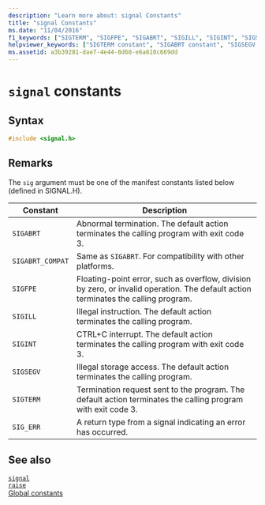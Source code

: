 ```yaml
---
description: "Learn more about: signal Constants"
title: "signal Constants"
ms.date: "11/04/2016"
f1_keywords: ["SIGTERM", "SIGFPE", "SIGABRT", "SIGILL", "SIGINT", "SIGSEGV"]
helpviewer_keywords: ["SIGTERM constant", "SIGABRT constant", "SIGSEGV constant", "SIGFPE constant", "SIGINT constant", "signal constants", "SIGILL constant"]
ms.assetid: a3b39281-dae7-4e44-8d68-e6a610c669dd
---
```

# `signal` constants

## Syntax

```C
#include <signal.h>
```

## Remarks

The `sig` argument must be one of the manifest constants listed below (defined in SIGNAL.H).

| Constant | Description |
|---|---|
| `SIGABRT` | Abnormal termination. The default action terminates the calling program with exit code 3. |
| `SIGABRT_COMPAT` | Same as `SIGABRT`. For compatibility with other platforms. |
| `SIGFPE` | Floating-point error, such as overflow, division by zero, or invalid operation. The default action terminates the calling program. |
| `SIGILL` | Illegal instruction. The default action terminates the calling program. |
| `SIGINT` | CTRL+C interrupt. The default action terminates the calling program with exit code 3. |
| `SIGSEGV` | Illegal storage access. The default action terminates the calling program. |
| `SIGTERM` | Termination request sent to the program. The default action terminates the calling program with exit code 3. |
| `SIG_ERR` | A return type from a signal indicating an error has occurred. |

## See also

[`signal`](./reference/signal.md)\
[`raise`](./reference/raise.md)\
[Global constants](./global-constants.md)
